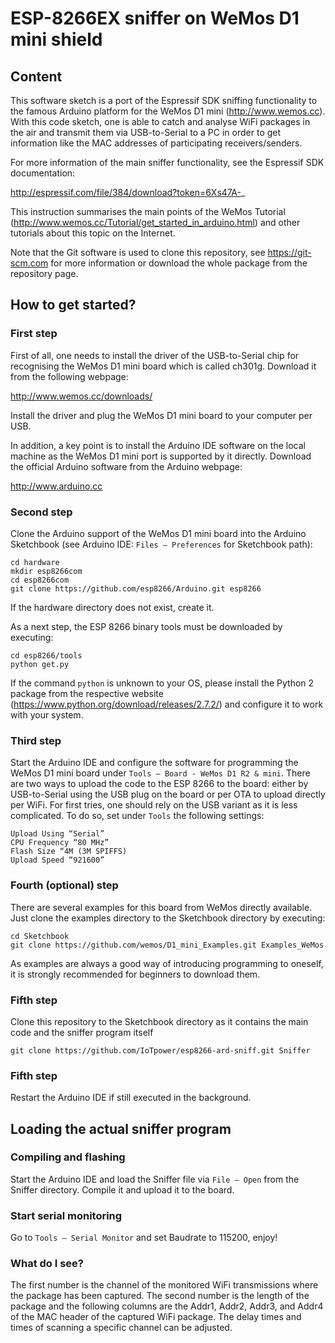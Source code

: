 # ESP-8266EX sniffer on WeMos D1 mini shield  

## Content

This software sketch is a port of the Espressif SDK sniffing functionality to the famous Arduino platform for the WeMos D1 mini (http://www.wemos.cc). 
With this code sketch, one is able to catch and analyse WiFi packages in the air and transmit them via USB-to-Serial to a PC in order to get information like the MAC addresses of participating receivers/senders.

For more information of the main sniffer functionality, see the Espressif SDK documentation:

http://espressif.com/file/384/download?token=6Xs47A-_

This instruction summarises the main points of the WeMos Tutorial (http://www.wemos.cc/Tutorial/get_started_in_arduino.html) and other tutorials about this topic on the Internet.

Note that the Git software is used to clone this repository, see https://git-scm.com for more information or download the whole package from the repository page.

## How to get started? 

### First step

First of all, one needs to install the driver of the USB-to-Serial chip for recognising the WeMos D1 mini board which is called ch301g. Download it from the following webpage:

http://www.wemos.cc/downloads/

Install the driver and plug the WeMos D1 mini board to your computer per USB.

In addition, a key point is to install the Arduino IDE software on the local machine as the WeMos D1 mini port is supported by it directly. Download the official Arduino software from the Arduino webpage: 

http://www.arduino.cc

### Second step

Clone the Arduino support of the WeMos D1 mini board into the Arduino Sketchbook (see Arduino IDE: ``Files – Preferences`` for Sketchbook path):

```
cd hardware  
mkdir esp8266com
cd esp8266com
git clone https://github.com/esp8266/Arduino.git esp8266
```

If the hardware directory does not exist, create it.

As a next step, the ESP 8266 binary tools must be downloaded by executing:

```
cd esp8266/tools
python get.py
```

If the command ``python`` is unknown to your OS, please install the Python 2 package from the respective website (https://www.python.org/download/releases/2.7.2/) and configure it to work with your system.

### Third step

Start the Arduino IDE and configure the software for programming the WeMos D1 mini board under ``Tools – Board - WeMos D1 R2 & mini``. 
There are two ways to upload the code to the ESP 8266 to the board: either by USB-to-Serial using the USB plug on the board or per OTA to upload directly per WiFi.
For first tries, one should rely on the USB variant as it is less complicated. To do so, set under ``Tools`` the following settings:

```
Upload Using “Serial”
CPU Frequency “80 MHz”
Flash Size “4M (3M SPIFFS)
Upload Speed “921600”
```

### Fourth (optional) step

There are several examples for this board from WeMos directly available. Just clone the examples directory to the Sketchbook directory by executing:

```
cd Sketchbook
git clone https://github.com/wemos/D1_mini_Examples.git Examples_WeMos
``` 

As examples are always a good way of introducing programming to oneself, it is strongly recommended for beginners to download them.

### Fifth step

Clone this repository to the Sketchbook directory as it contains the main code and the sniffer program itself

```
git clone https://github.com/IoTpower/esp8266-ard-sniff.git Sniffer
```

### Fifth step

Restart the Arduino IDE if still executed in the background.

## Loading the actual sniffer program

### Compiling and flashing

Start the Arduino IDE and load the Sniffer file via ``File – Open`` from the Sniffer directory. Compile it and upload it to the board.

### Start serial monitoring

Go to ``Tools – Serial Monitor`` and set Baudrate to 115200, enjoy!

### What do I see?

The first number is the channel of the monitored WiFi transmissions where the package has been captured. The second number is the length of the package and the following columns are the Addr1, Addr2, Addr3, and Addr4 of the MAC header of the captured WiFi package. The delay times and times of scanning a specific channel can be adjusted.
